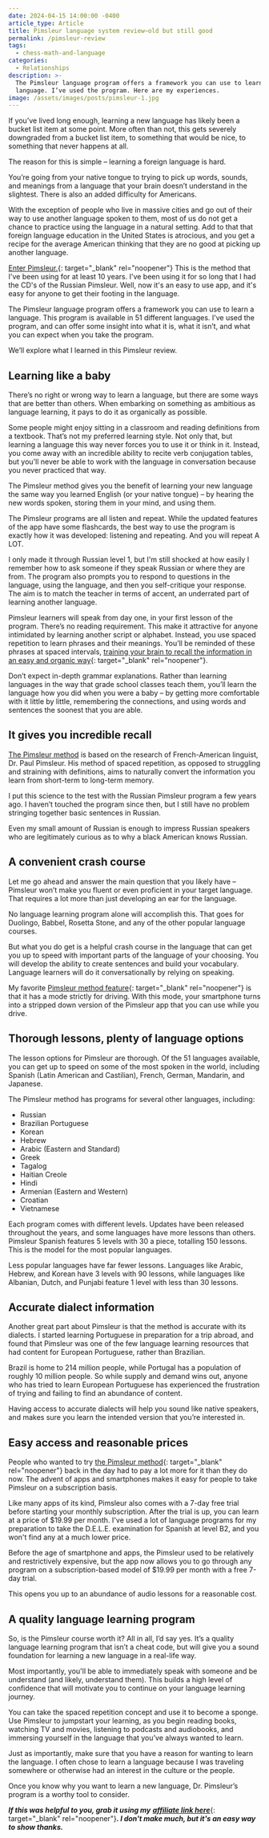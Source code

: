 ```yaml
---
date: 2024-04-15 14:00:00 -0400
article_type: Article
title: Pimsleur language system review—old but still good
permalink: /pimsleur-review
tags:
  - chess-math-and-language
categories:
  - Relationships
description: >-
  The Pimsleur language program offers a framework you can use to learn a
  language. I’ve used the program. Here are my experiences.
image: /assets/images/posts/pimsleur-1.jpg
---
```

If you’ve lived long enough, learning a new language has likely been a bucket list item at some point. More often than not, this gets severely downgraded from a bucket list item, to something that would be nice, to something that never happens at all.

The reason for this is simple – learning a foreign language is hard.

You’re going from your native tongue to trying to pick up words, sounds, and meanings from a language that your brain doesn’t understand in the slightest. There is also an added difficulty for Americans.

With the exception of people who live in massive cities and go out of their way to use another language spoken to them, most of us do not get a chance to practice using the language in a natural setting. Add to that that foreign language education in the United States is atrocious, and you get a recipe for the average American thinking that they are no good at picking up another language.

[Enter Pimsleur.](https://imp.i271380.net/c/2316453/812637/11472){: target="_blank" rel="noopener"} This is the method that I've been using for at least 10 years. I've been using it for so long that I had the CD's of the Russian Pimsleur. Well, now it's an easy to use app, and it's easy for anyone to get their footing in the language.

The Pimsleur language program offers a framework you can use to learn a language. This program is available in 51 different languages. I’ve used the program, and can offer some insight into what it is, what it isn’t, and what you can expect when you take the program.

We’ll explore what I learned in this Pimsleur review.

## Learning like a baby

There’s no right or wrong way to learn a language, but there are some ways that are better than others. When embarking on something as ambitious as language learning, it pays to do it as organically as possible.

Some people might enjoy sitting in a classroom and reading definitions from a textbook. That’s not my preferred learning style. Not only that, but learning a language this way never forces you to use it or think in it. Instead, you come away with an incredible ability to recite verb conjugation tables, but you'll never be able to work with the language in conversation because you never practiced that way.

The Pimsleur method gives you the benefit of learning your new language the same way you learned English (or your native tongue) – by hearing the new words spoken, storing them in your mind, and using them.

The Pimsleur programs are all listen and repeat. While the updated features of the app have some flashcards, the best way to use the program is exactly how it was developed: listening and repeating. And you will repeat A LOT.

I only made it through Russian level 1, but I'm still shocked at how easily I remember how to ask someone if they speak Russian or where they are from.  The program also prompts you to respond to questions in the language, using the language, and then you self-critique your response. The aim is to match the teacher in terms of accent, an underrated part of learning another language.

Pimsleur learners will speak from day one, in your first lesson of the program. There’s no reading requirement. This make it attractive for anyone intimidated by learning another script or alphabet. Instead, you use spaced repetition to learn phrases and their meanings. You’ll be reminded of these phrases at spaced intervals, [training your brain to recall the information in an easy and organic way](https://www.kpu.ca/sites/default/files/Learning%20Centres/Think_SpacedRepetition_LA.pdf){: target="_blank" rel="noopener"}.

Don’t expect in-depth grammar explanations. Rather than learning languages in the way that grade school classes teach them, you’ll learn the language how you did when you were a baby – by getting more comfortable with it little by little, remembering the connections, and using words and sentences the soonest that you are able.

## It gives you incredible recall

[The Pimsleur method](https://imp.i271380.net/c/2316453/812637/11472) is based on the research of French-American linguist, Dr. Paul Pimsleur. His method of spaced repetition, as opposed to struggling and straining with definitions, aims to naturally convert the information you learn from short-term to long-term memory.

I put this science to the test with the Russian Pimsleur program a few years ago. I haven’t touched the program since then, but I still have no problem stringing together basic sentences in Russian.

Even my small amount of Russian is enough to impress Russian speakers who are legitimately curious as to why a black American knows Russian.

## A convenient crash course

Let me go ahead and answer the main question that you likely have – Pimsleur won’t make you fluent or even proficient in your target language. That requires a lot more than just developing an ear for the language.

No language learning program alone will accomplish this. That goes for Duolingo, Babbel, Rosetta Stone, and any of the other popular language courses.

But what you do get is a helpful crash course in the language that can get you up to speed with important parts of the language of your choosing. You will develop the ability to create sentences and build your vocabulary. Language learners will do it conversationally by relying on speaking.

My favorite [Pimsleur method feature](https://imp.i271380.net/c/2316453/812637/11472){: target="_blank" rel="noopener"} is that it has a mode strictly for driving. With this mode, your smartphone turns into a stripped down version of the Pimsleur app that you can use while you drive.

## Thorough lessons, plenty of language options

The lesson options for Pimsleur are thorough. Of the 51 languages available, you can get up to speed on some of the most spoken in the world, including Spanish (Latin American and Castilian), French, German, Mandarin, and Japanese.

The Pimsleur method has programs for several other languages, including:

* Russian
* Brazilian Portuguese
* Korean
* Hebrew
* Arabic (Eastern and Standard)
* Greek
* Tagalog
* Haitian Creole
* Hindi
* Armenian (Eastern and Western)
* Croatian
* Vietnamese

Each program comes with different levels. Updates have been released throughout the years, and some languages have more lessons than others. Pimsleur Spanish features 5 levels with 30 a piece, totalling 150 lessons. This is the model for the most popular languages.

Less popular languages have far fewer lessons. Languages like Arabic, Hebrew, and Korean have 3 levels with 90 lessons, while languages like Albanian, Dutch, and Punjabi feature 1 level with less than 30 lessons.

## Accurate dialect information

Another great part about Pimsleur is that the method is accurate with its dialects. I started learning Portuguese in preparation for a trip abroad, and found that Pimsleur was one of the few language learning resources that had content for European Portuguese, rather than Brazilian.

Brazil is home to 214 million people, while Portugal has a population of roughly 10 million people. So while supply and demand wins out, anyone who has tried to learn European Portuguese has experienced the frustration of trying and failing to find an abundance of content.

Having access to accurate dialects will help you sound like native speakers, and makes sure you learn the intended version that you’re interested in.

## Easy access and reasonable prices

People who wanted to try [the Pimsleur method](https://imp.i271380.net/c/2316453/812637/11472){: target="_blank" rel="noopener"} back in the day had to pay a lot more for it than they do now. The advent of apps and smartphones makes it easy for people to take Pimsleur on a subscription basis.

Like many apps of its kind, Pimsleur also comes with a 7-day free trial before starting your monthly subscription. After the trial is up, you can learn at a price of $19.99 per month. I've used a lot of language programs for my preparation to take the D.E.L.E. examination for Spanish at level B2, and you won't find any at a much lower price.

Before the age of smartphone and apps, the Pimsleur used to be relatively and restrictively expensive, but the app now allows you to go through any program on a subscription-based model of $19.99 per month with a free 7-day trial.

This opens you up to an abundance of audio lessons for a reasonable cost.

## A quality language learning program

So, is the Pimsleur course worth it? All in all, I’d say yes. It’s a quality language learning program that isn’t a cheat code, but will give you a sound foundation for learning a new language in a real-life way.

Most importantly, you'll be able to immediately speak with someone and be understand (and likely, understand them). This builds a high level of confidence that will motivate you to continue on your language learning journey.

You can take the spaced repetition concept and use it to become a sponge. Use Pimsleur to jumpstart your learning, as you begin reading books, watching TV and movies, listening to podcasts and audiobooks, and immersing yourself in the language that you’ve always wanted to learn.

Just as importantly, make sure that you have a reason for wanting to learn the language. I often chose to learn a language because I was traveling somewhere or otherwise had an interest in the culture or the people.

Once you know why you want to learn a new language, Dr. Pimsleur’s program is a worthy tool to consider.

***If this was helpful to you, grab it using my*** [***affiliate link here***](https://imp.i271380.net/c/2316453/812637/11472){: target="_blank" rel="noopener"}***. I don't make much, but it's an easy way to show thanks.***